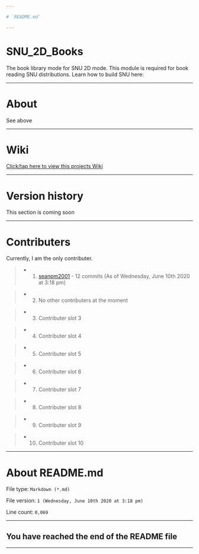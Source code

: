 ```yaml
---

# `README.md`

---
```


# SNU_2D_Books
The book library mode for SNU 2D mode. This module is required for book reading SNU distributions. Learn how to build SNU here:

---

# About

See above

---

# Wiki

[Click/tap here to view this projects Wiki](https://github.com/seanpm2001/SNU_2D_Books/wiki)

---

# Version history

This section is coming soon

---

# Contributers

Currently, I am the only contributer.

> * 1. [seanpm2001](https://github.com/seanpm2001/) - 12 commits (As of Wednesday, June 10th 2020 at 3:18 pm)

> * 2. No other contributers at the moment

> * 3. Contributer slot 3

> * 4. Contributer slot 4

> * 5. Contributer slot 5

> * 6. Contributer slot 6

> * 7. Contributer slot 7

> * 8. Contributer slot 8

> * 9. Contributer slot 9

> * 10. Contributer slot 10

---

# About README.md

File type: `Markdown (*.md)`

File version: `1 (Wednesday, June 10th 2020 at 3:18 pm)`

Line count: `0,069`

---

## You have reached the end of the README file

---
